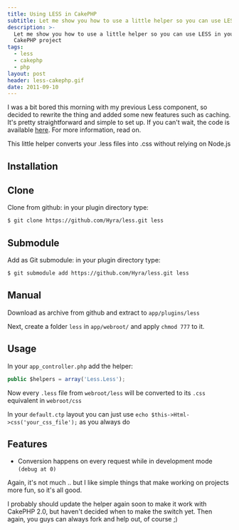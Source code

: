 ```yaml
---
title: Using LESS in CakePHP
subtitle: Let me show you how to use a little helper so you can use LESS in your next CakePHP project
description: >-
  Let me show you how to use a little helper so you can use LESS in your next
  CakePHP project
tags:
  - less
  - cakephp
  - php
layout: post
header: less-cakephp.gif
date: 2011-09-10
---
```


I was a bit bored this morning with my previous Less component, so decided to rewrite the thing and added some new features such as caching. It's pretty straightforward and simple to set up. If you can't wait, the code is available [here][1]. For more information, read on.

This little helper converts your .less files into .css without relying on Node.js

## Installation

## Clone

Clone from github: in your plugin directory type:

``` bash
$ git clone https://github.com/Hyra/less.git less
```

## Submodule

Add as Git submodule: in your plugin directory type:

``` bash
$ git submodule add https://github.com/Hyra/less.git less
```

## Manual

Download as archive from github and extract to `app/plugins/less`

Next, create a folder `less` in `app/webroot/` and apply `chmod 777` to it.

## Usage

In your `app_controller.php` add the helper:

``` javascript
public $helpers = array('Less.Less');
```

Now every `.less` file from `webroot/less` will be converted to its `.css` equivalent in `webroot/css`

In your `default.ctp` layout you can just use `echo $this->Html->css('your_css_file');` as you always do

## Features

- Conversion happens on every request while in development mode `(debug at 0)`

Again, it's not much .. but I like simple things that make working on projects more fun, so it's all good.

I probably should update the helper again soon to make it work with CakePHP 2.0, but haven't decided when to make the switch yet. Then again, you guys can always fork and help out, of course ;)

[1]: https://github.com/Hyra/less
